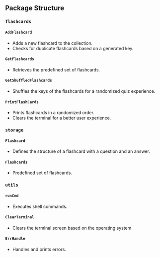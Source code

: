 ## Package Structure

### `flashcards`

#### `AddFlashcard`
- Adds a new flashcard to the collection.
- Checks for duplicate flashcards based on a generated key.

#### `GetFlashcards`
- Retrieves the predefined set of flashcards.

#### `GetShuffledFlashcards`
- Shuffles the keys of the flashcards for a randomized quiz experience.

#### `PrintFlashCards`
- Prints flashcards in a randomized order.
- Clears the terminal for a better user experience.

### `storage`

#### `Flashcard`
- Defines the structure of a flashcard with a question and an answer.

#### `Flashcards`
- Predefined set of flashcards.

### `utils`

#### `runCmd`
- Executes shell commands.

#### `ClearTerminal`
- Clears the terminal screen based on the operating system.

#### `ErrHandle`
- Handles and prints errors.
